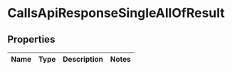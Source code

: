 

# CallsApiResponseSingleAllOfResult


## Properties

| Name | Type | Description | Notes |
|------------ | ------------- | ------------- | -------------|



